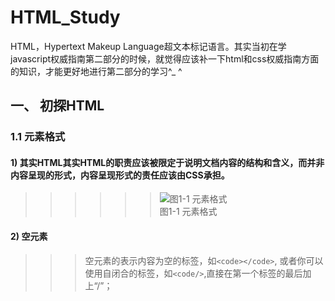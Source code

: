 # HTML_Study

  HTML，Hypertext Makeup Language超文本标记语言。其实当初在学javascript权威指南第二部分的时候，就觉得应该补一下html和css权威指南方面的知识，才能更好地进行第二部分的学习^_ ^

## 一、	初探HTML
### 1.1	元素格式
#### 1)	其实HTML其实HTML的职责应该被限定于说明文档内容的结构和含义，而并非内容呈现的形式，内容呈现形式的责任应该由CSS承担。
  
>>>>>>![图1-1 元素格式](https://github.com/hblvsjtu/HTML_Study/blob/5f7ba08d23b8f4de45599032c5b7445e4de8da87/picture/%E5%9B%BE1-1%20%E5%85%83%E7%B4%A0%E6%A0%BC%E5%BC%8F.png?raw=true)  
>>>>>> 图1-1 元素格式

#### 2)	空元素
>>> 空元素的表示内容为空的标签，如`<code></code>`,
>>> 或者你可以使用自闭合的标签，如`<code/>`,直接在第一个标签的最后加上“/”；


